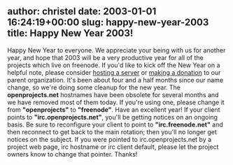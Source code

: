 author: christel
date: 2003-01-01 16:24:19+00:00
slug: happy-new-year-2003
title: Happy New Year 2003!
---

Happy New Year to everyone.  We appreciate your being with us for another year, and hope that 2003 will be a very productive year for all of the projects which live on  freenode.  If you'd like to kick off the New Year on a helpful note, please consider  [hosting a server](http://freenode.net/hosting_ircd.shtml)  or  [making a donation](http://freenode.net/contributions.shtml)  to our parent organization.
It's been about four and a half months since our name change, so we're doing some cleanup for the new year. The **openprojects.net** hostnames have been obsolete for several months and we have removed most of them today. If you're using one, please change it from **"openprojects"** to **"freenode"**.
Have an excellent year!
If your client points to **"irc.openprojects.net"**, you'll be getting notices on an ongoing basis.  Be sure to reconfigure your client to point to **"irc.freenode.net"** and then reconnect to get back to the main rotation; then you'll no longer get notices on the subject. If you were pointed to irc.openprojects.net by a project web page, irc hostname or irc client default, please let the project owners know to change that pointer. Thanks!
